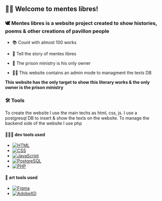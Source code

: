 ## 👋🏻 Welcome to mentes libres!

### 🕊️ Mentes libres is a website project created to show histories, poems & other creations of pavillon people
 
 - 📚 Count with almost 100 works

 - 📖 Tell the story of mentes libres

 - 🔑 The prison ministry is his only owner

 - 👨‍💼 This website contains an admin mode to managment the texts DB

**This website has the only target to show this literary works & the only owner is the prison ministry**

### 🛠️ Tools

To create the website I use the main techs as html, css, js.
I use a postgresql DB to insert & show the texts on the website. To manage the backend side of the website I use php

#### 🧑🏻‍💻 dev tools used

- [![HTML](https://img.shields.io/badge/html-E34C26?style=for-the-badge&logo=html5&logoColor=F06529&labelColor=000000)]()
- [![CSS](https://img.shields.io/badge/css-66D3FA?style=for-the-badge&logo=css3&logoColor=3C99DC&labelColor=D5F3FE)]()
- [![JavaScript](https://img.shields.io/badge/JavaScript-F0DB4F?style=for-the-badge&logo=javascript&logoColor=F7DF1E&labelColor=323330)]()
- [![PostgreSQL](https://img.shields.io/badge/PostgreSQL-101010?style=for-the-badge&logo=postgresql&logoColor=FAFAFA&labelColor=2F6190)]()
- [![PHP](https://img.shields.io/badge/php-474A8A?style=for-the-badge&logo=php&logoColor=787CB5&labelColor=000000)]()

#### 🎨 art tools used

- [![Figma](https://img.shields.io/badge/figma-CB3234?style=for-the-badge&logo=figma&logoColor=CB3234&labelColor=101010)]() 
- [![AdobeXD](https://img.shields.io/badge/adobeXD-2E001F?style=for-the-badge&logo=adobeXD&logoColor=2E001F&labelColor=FF26BE)]() 
